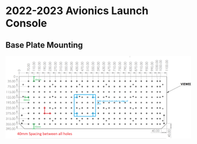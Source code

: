 
# 2022-2023 Avionics Launch Console




## Base Plate Mounting

![App Screenshot](https://raw.githubusercontent.com/CarletonURocketry/avionics-structures/main/2022-2023%20Launch%20Console/images/Base%20Plate%20Mounting.png)

